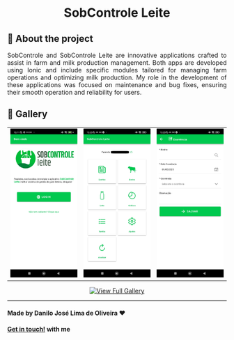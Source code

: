 <div align="center">

# SobControle Leite

</div>

## :iphone: About the project

<p align="justify">
SobControle and SobControle Leite are innovative applications crafted to assist in farm and milk production management. Both apps are developed using Ionic and include specific modules tailored for managing farm operations and optimizing milk production. My role in the development of these applications was focused on maintenance and bug fixes, ensuring their smooth operation and reliability for users.
</p>

## 📸 Gallery

<table>
  <tr>
    <td align="center">
      <a href="#">
        <img src="./assets/Login.jpg" alt="Component 1" width="200"/>
      </a>
    </td>
    <td align="center">
      <a href="#">
        <img src="./assets/Menu.jpg" alt="Component 4" width="200"/>
      </a>
    </td>
    <td align="center">
      <a href="#">
        <img src="./assets/Form.jpg" alt="Component 4" width="200"/>
      </a>
    </td>
  </tr>
</table>

<p align="center">
  <a href="https://flic.kr/s/aHBqjCcvHE" target="_blank">
    <img src="https://img.shields.io/badge/View%20Full%20Gallery-0078D7?style=for-the-badge&logo=google&logoColor=white" alt="View Full Gallery"/>
  </a>
</p>

---

#### Made by Danilo José Lima de Oliveira ♥ 
#### [Get in touch!](https://www.linkedin.com/in/danilo-js/) with me 

[vc]: https://code.visualstudio.com/
[vceditconfig]: https://marketplace.visualstudio.com/items?itemName=EditorConfig.EditorConfig
[vceslint]: https://marketplace.visualstudio.com/items?itemName=dbaeumer.vscode-eslint
[vcprettier]: https://marketplace.visualstudio.com/items?itemName=esbenp.prettier-vscode